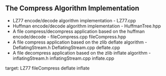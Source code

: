 ## The Compress Algorithm Implementation
* LZ77 encode/decode algorithm implementation - LZ77.cpp
* Huffman encode/decode algorithm implementation - HuffmanTree.hpp
* A file compress/decompress application based on the huffman encode/decode - fileCompress.cpp fileCompress.hpp
* A file compress application based on the zlib deflate algorithm  - DeflatingStream.h DeflatingStream.cpp deflate.cpp
* A file decompress application based on the zlib inflate algorithm  - inflatingStream.h inflatingStream.cpp inflate.cpp

target: 
LZ77
fileCompress
deflate
inflate